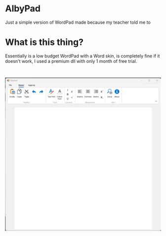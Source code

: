 # AlbyPad
Just a simple version of WordPad made because my teacher told me to <br>

# What is this thing? <br>
Essentially is a low budget WordPad with a Word skin, is completely fine if it doesn't work, I used a premium dll with only 1 month of free trial.

<br>

![Screenshot](screenshot.png)
